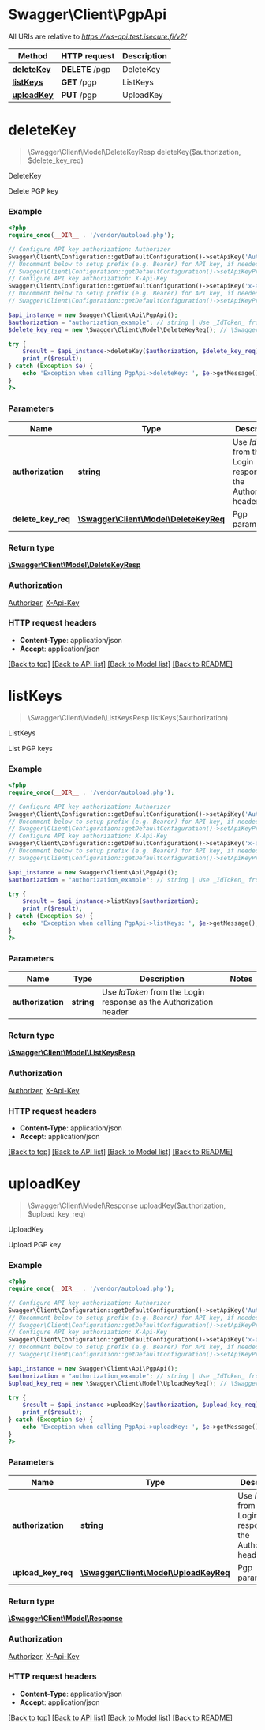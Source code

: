 # Swagger\Client\PgpApi

All URIs are relative to *https://ws-api.test.isecure.fi/v2/*

Method | HTTP request | Description
------------- | ------------- | -------------
[**deleteKey**](PgpApi.md#deleteKey) | **DELETE** /pgp | DeleteKey
[**listKeys**](PgpApi.md#listKeys) | **GET** /pgp | ListKeys
[**uploadKey**](PgpApi.md#uploadKey) | **PUT** /pgp | UploadKey


# **deleteKey**
> \Swagger\Client\Model\DeleteKeyResp deleteKey($authorization, $delete_key_req)

DeleteKey

Delete PGP key

### Example
```php
<?php
require_once(__DIR__ . '/vendor/autoload.php');

// Configure API key authorization: Authorizer
Swagger\Client\Configuration::getDefaultConfiguration()->setApiKey('Authorization', 'YOUR_API_KEY');
// Uncomment below to setup prefix (e.g. Bearer) for API key, if needed
// Swagger\Client\Configuration::getDefaultConfiguration()->setApiKeyPrefix('Authorization', 'Bearer');
// Configure API key authorization: X-Api-Key
Swagger\Client\Configuration::getDefaultConfiguration()->setApiKey('x-api-key', 'YOUR_API_KEY');
// Uncomment below to setup prefix (e.g. Bearer) for API key, if needed
// Swagger\Client\Configuration::getDefaultConfiguration()->setApiKeyPrefix('x-api-key', 'Bearer');

$api_instance = new Swagger\Client\Api\PgpApi();
$authorization = "authorization_example"; // string | Use _IdToken_ from the Login response as the Authorization header
$delete_key_req = new \Swagger\Client\Model\DeleteKeyReq(); // \Swagger\Client\Model\DeleteKeyReq | Pgp parameters

try {
    $result = $api_instance->deleteKey($authorization, $delete_key_req);
    print_r($result);
} catch (Exception $e) {
    echo 'Exception when calling PgpApi->deleteKey: ', $e->getMessage(), PHP_EOL;
}
?>
```

### Parameters

Name | Type | Description  | Notes
------------- | ------------- | ------------- | -------------
 **authorization** | **string**| Use _IdToken_ from the Login response as the Authorization header |
 **delete_key_req** | [**\Swagger\Client\Model\DeleteKeyReq**](../Model/\Swagger\Client\Model\DeleteKeyReq.md)| Pgp parameters |

### Return type

[**\Swagger\Client\Model\DeleteKeyResp**](../Model/DeleteKeyResp.md)

### Authorization

[Authorizer](../../README.md#Authorizer), [X-Api-Key](../../README.md#X-Api-Key)

### HTTP request headers

 - **Content-Type**: application/json
 - **Accept**: application/json

[[Back to top]](#) [[Back to API list]](../../README.md#documentation-for-api-endpoints) [[Back to Model list]](../../README.md#documentation-for-models) [[Back to README]](../../README.md)

# **listKeys**
> \Swagger\Client\Model\ListKeysResp listKeys($authorization)

ListKeys

List PGP keys

### Example
```php
<?php
require_once(__DIR__ . '/vendor/autoload.php');

// Configure API key authorization: Authorizer
Swagger\Client\Configuration::getDefaultConfiguration()->setApiKey('Authorization', 'YOUR_API_KEY');
// Uncomment below to setup prefix (e.g. Bearer) for API key, if needed
// Swagger\Client\Configuration::getDefaultConfiguration()->setApiKeyPrefix('Authorization', 'Bearer');
// Configure API key authorization: X-Api-Key
Swagger\Client\Configuration::getDefaultConfiguration()->setApiKey('x-api-key', 'YOUR_API_KEY');
// Uncomment below to setup prefix (e.g. Bearer) for API key, if needed
// Swagger\Client\Configuration::getDefaultConfiguration()->setApiKeyPrefix('x-api-key', 'Bearer');

$api_instance = new Swagger\Client\Api\PgpApi();
$authorization = "authorization_example"; // string | Use _IdToken_ from the Login response as the Authorization header

try {
    $result = $api_instance->listKeys($authorization);
    print_r($result);
} catch (Exception $e) {
    echo 'Exception when calling PgpApi->listKeys: ', $e->getMessage(), PHP_EOL;
}
?>
```

### Parameters

Name | Type | Description  | Notes
------------- | ------------- | ------------- | -------------
 **authorization** | **string**| Use _IdToken_ from the Login response as the Authorization header |

### Return type

[**\Swagger\Client\Model\ListKeysResp**](../Model/ListKeysResp.md)

### Authorization

[Authorizer](../../README.md#Authorizer), [X-Api-Key](../../README.md#X-Api-Key)

### HTTP request headers

 - **Content-Type**: application/json
 - **Accept**: application/json

[[Back to top]](#) [[Back to API list]](../../README.md#documentation-for-api-endpoints) [[Back to Model list]](../../README.md#documentation-for-models) [[Back to README]](../../README.md)

# **uploadKey**
> \Swagger\Client\Model\Response uploadKey($authorization, $upload_key_req)

UploadKey

Upload PGP key

### Example
```php
<?php
require_once(__DIR__ . '/vendor/autoload.php');

// Configure API key authorization: Authorizer
Swagger\Client\Configuration::getDefaultConfiguration()->setApiKey('Authorization', 'YOUR_API_KEY');
// Uncomment below to setup prefix (e.g. Bearer) for API key, if needed
// Swagger\Client\Configuration::getDefaultConfiguration()->setApiKeyPrefix('Authorization', 'Bearer');
// Configure API key authorization: X-Api-Key
Swagger\Client\Configuration::getDefaultConfiguration()->setApiKey('x-api-key', 'YOUR_API_KEY');
// Uncomment below to setup prefix (e.g. Bearer) for API key, if needed
// Swagger\Client\Configuration::getDefaultConfiguration()->setApiKeyPrefix('x-api-key', 'Bearer');

$api_instance = new Swagger\Client\Api\PgpApi();
$authorization = "authorization_example"; // string | Use _IdToken_ from the Login response as the Authorization header
$upload_key_req = new \Swagger\Client\Model\UploadKeyReq(); // \Swagger\Client\Model\UploadKeyReq | Pgp parameters

try {
    $result = $api_instance->uploadKey($authorization, $upload_key_req);
    print_r($result);
} catch (Exception $e) {
    echo 'Exception when calling PgpApi->uploadKey: ', $e->getMessage(), PHP_EOL;
}
?>
```

### Parameters

Name | Type | Description  | Notes
------------- | ------------- | ------------- | -------------
 **authorization** | **string**| Use _IdToken_ from the Login response as the Authorization header |
 **upload_key_req** | [**\Swagger\Client\Model\UploadKeyReq**](../Model/\Swagger\Client\Model\UploadKeyReq.md)| Pgp parameters |

### Return type

[**\Swagger\Client\Model\Response**](../Model/Response.md)

### Authorization

[Authorizer](../../README.md#Authorizer), [X-Api-Key](../../README.md#X-Api-Key)

### HTTP request headers

 - **Content-Type**: application/json
 - **Accept**: application/json

[[Back to top]](#) [[Back to API list]](../../README.md#documentation-for-api-endpoints) [[Back to Model list]](../../README.md#documentation-for-models) [[Back to README]](../../README.md)

